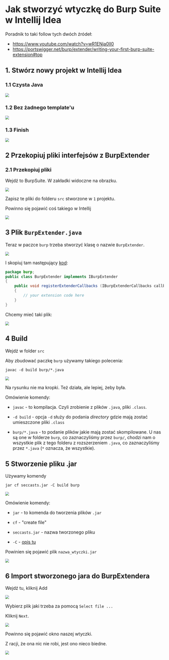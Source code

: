 # Jak stworzyć wtyczkę do Burp Suite w Intellij Idea

Poradnik to taki follow tych dwóch źródeł:

- https://www.youtube.com/watch?v=wR1ENja0lI0
- https://portswigger.net/burp/extender/writing-your-first-burp-suite-extension#top

## 1. Stwórz nowy projekt w Intellij Idea

### 1.1 Czysta Java

<img src="img/1.png" style="zoom:75%;" />

### 1.2 Bez żadnego template'u

<img src="img/2.png" style="zoom:75%;" />

### 1.3 Finish

<img src="img/3.png" style="zoom:75%;" />

## 2 Przekopiuj pliki interfejsów z BurpExtender

### 2.1 Przekopiuj pliki

Wejdź to BurpSuite. W zakładki widoczne na obrazku.

<img src="img/4.png" style="zoom:75%;" />

Zapisz te pliki do folderu `src` stworzone w `1` projektu.

Powinno się pojawić coś takiego w Intellij

<img src="img/5.png" style="zoom:75%;" />

## 3 Plik `BurpExtender.java`

Teraz w paczce `burp` trzeba stworzyć klasę o nazwie `BurpExtender`.

<img src="img/6.png" style="zoom:75%;" />

I skopiuj tam następujący [kod](https://portswigger.net/burp/extender/writing-your-first-burp-suite-extension#top):

```java
package burp;
public class BurpExtender implements IBurpExtender
{
	public void registerExtenderCallbacks (IBurpExtenderCallbacks callbacks)
	{	
		// your extension code here
	}
}
```

Chcemy mieć taki plik:

<img src="img/7.png" style="zoom:75%;" />

## 4 Build

Wejdź w folder `src`

Aby zbudować paczkę `burp` używamy takiego polecenia:

`javac -d build burp/*.java`

<img src="img/8.png" style="zoom:75%;" />

Na rysunku nie ma kropki. Też działa, ale lepiej, żeby była.

Omówienie komendy:

- `javac` - to kompilacja. Czyli zrobienie z plików `.java`, pliki `.class`.

- `-d build` - opcja `-d` służy do podania *directory* gdzie mają zostać umieszczone pliki `.class`

- `burp/*.java` - to podanie plików jakie mają zostać skompilowane. U nas są one w folderze `burp`, co zaznaczyliśmy przez `burp/`, chodzi nam o wszystkie plik z tego folderu z rozszerzeniem `.java`, co zaznaczyliśmy przez `*.java` (`*` oznacza, że wszystkie).

## 5 Stworzenie pliku .jar

Używamy komendy

`jar cf seccasts.jar -C build burp`

<img src="img/9.png" style="zoom:75%;" />

Omówienie komendy:

- `jar` - to komenda do tworzenia plików `.jar`
- `cf` -  "create file"
- `seccasts.jar` - nazwa tworzonego pliku

- `-C` - [opis tu](https://docs.oracle.com/javase/7/docs/technotes/tools/windows/jar.html)

Powinien się pojawić plik `nazwa_wtyczki.jar`

<img src="img/10.png" style="zoom:75%;" />

## 6 Import stworzonego jara do BurpExtendera

Wejdź tu, kliknij Add

<img src="img/11.png" style="zoom:75%;" />

Wybierz plik jaki trzeba za pomocą `Select file ...`

Kliknij `Next`.

<img src="img/12.png" style="zoom:75%;" />

Powinno się pojawić okno naszej wtyczki.

Z racji, że ona nic nie robi, jest ono nieco biedne.

<img src="img/13.png" style="zoom:75%;" />


